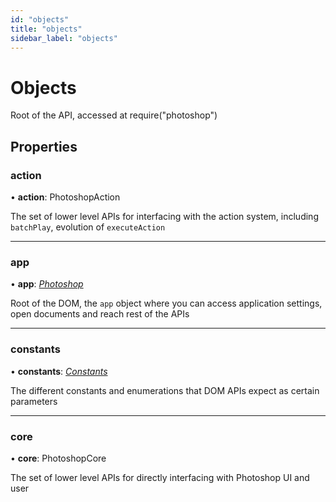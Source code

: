 ```yaml
---
id: "objects"
title: "objects"
sidebar_label: "objects"
---
```


# Objects

Root of the API, accessed at require("photoshop")

## Properties

### action

• **action**: PhotoshopAction

The set of lower level APIs for interfacing with the action system, including `batchPlay`,
evolution of `executeAction`

___

### app

• **app**: [*Photoshop*](/ps_reference/classes/Photoshop/)

Root of the DOM, the `app` object where you can access application settings,
open documents and reach rest of the APIs

___

### constants

• **constants**: [*Constants*](/ps_reference/modules/Constants/)

The different constants and enumerations that DOM APIs expect as certain parameters

___

### core

• **core**: PhotoshopCore

The set of lower level APIs for directly interfacing with Photoshop UI and user
